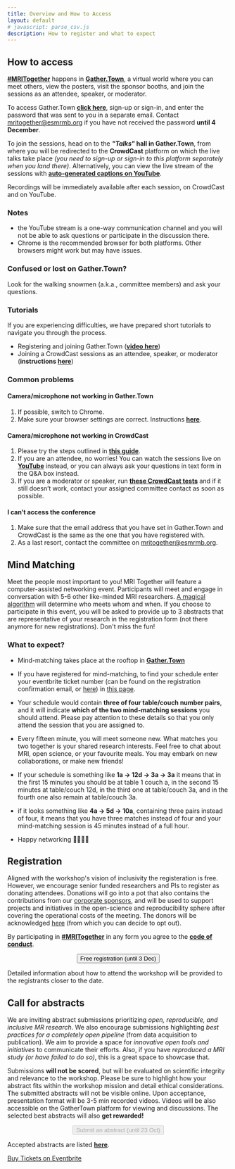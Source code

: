 ```yaml
--- 
title: Overview and How to Access
layout: default
# javascript: parse_csv.js
description: How to register and what to expect
--- 
```

## How to access

[**#MRITogether**](https://twitter.com/hashtag/MRITogether) happens in **[Gather.Town](https://app.gather.town/app/Rc37K6uzo6Jmgw03/mritogether22)**, a virtual world where you can meet others, view the posters, visit the sponsor booths, and join the sessions as an attendee, speaker, or moderator. 

To access Gather.Town **[click here](https://app.gather.town/app/Rc37K6uzo6Jmgw03/mritogether22)**, sign-up or sign-in, and enter the password that was sent to you in a separate email. Contact [mritogether@esmrmb.org](mailto:mritogether@esmrmb.org) if you have not received the password **until 4 December**.

To join the sessions, head on to the ***"Talks"* hall in Gather.Town**, from where you will be redirected to the **CrowdCast** platform on which the live talks take place *(you need to sign-up or sign-in to this platform separately when you land there)*. Alternatively, you can view the live stream of the sessions with [**auto-generated captions on YouTube**](//youtube.com/playlist?list=PLeDygc8TN_J6h3RbDDVPW5oTJzRBVg7BQ).

Recordings will be immediately available after each session, on CrowdCast and on YouTube.

### Notes
* the YouTube stream is a one-way communication channel and you will not be able to ask questions or participate in the discussion there.
* Chrome is the recommended browser for both platforms. Other browsers might work but may have issues. 

### Confused or lost on Gather.Town?
Look for the walking snowmen (a.k.a., committee members) and ask your questions.

### Tutorials
If you are experiencing difficulties, we have prepared short tutorials to navigate you through the process.
* Registering and joining Gather.Town (**[video here](//youtu.be/oK-CFrn4Pjc)**)
* Joining a CrowdCast sessions as an attendee, speaker, or moderator (**instructions [here](//docs.google.com/document/d/1LhAwaLwg7-a1xE5kGZWwFWsmEL5N1C4SlDyVWcN3rzY/edit?usp=sharing)**)

### Common problems
#### Camera/microphone not working in Gather.Town
1. If possible, switch to Chrome.
2. Make sure your browser settings are correct. Instructions [**here**](https://support.gather.town/help/browser-system-settings).

#### Camera/microphone not working in CrowdCast
1. Please try the steps outlined in [**this guide**](https://support.crowdcast.io/getting-started/h5eArUktcJddydYuJNBuSc/how-to-grant-browser-access-to-your-mic-or-camera/omxEsTVDS1H5DSVfRjJqPd).
2. If you are an attendee, no worries! You can watch the sessions live on [**YouTube**](//youtube.com/playlist?list=PLeDygc8TN_J6h3RbDDVPW5oTJzRBVg7BQ) instead, or you can always ask your questions in text form in the Q&A box instead.
3. If you are a moderator or speaker, run [**these CrowdCast tests**](https://www.crowdcast.io/setup) and if it still doesn’t work, contact your assigned committee contact as soon as possible.

#### I can’t access the conference
1. Make sure that the email address that you have set in Gather.Town and CrowdCast is the same as the one that you have registered with.
2. As a last resort, contact the committee on [mritogether@esmrmb.org](mailto:mritogether@esmrmb.org).


<a id="matching_details"></a>
## Mind Matching
Meet the people most important to you! MRI Together will feature a computer-assisted networking event. 
Participants will meet and engage in conversation with 5-6 other like-minded MRI researchers. [A magical algorithm](https://neuromatch.io) will determine who meets whom and when. If you choose to participate in this event, you will be asked to provide up to 3 abstracts that are representative of your research in the registration form (not there anymore for new registrations). Don't miss the fun!


### What to expect?

* Mind-matching takes place at the rooftop in **[Gather.Town](https://app.gather.town/app/Rc37K6uzo6Jmgw03/mritogether22)**

* If you have registered for mind-matching, to find your schedule enter your eventbrite ticket number (can be found on the registration confirmation email, or [here](//www.eventbrite.co.uk/mytickets/)) in [this page](/mm). 

* Your schedule would contain **three of four table/couch number pairs**, and it will indicate **which of the two mind-matching sessions** you should attend. Please pay attention to these details so that you only attend the session that you are assigned to.

* Every fifteen minute, you will meet someone new. What matches you two together is your shared research interests. Feel free to chat about MRI, open science, or your favourite meals. You may embark on new collaborations, or make new friends!

* If your schedule is something like **1a -> 12d -> 3a -> 3a** it means that in the first 15 minutes you should be at table 1 couch a, in the second 15 minutes at table/couch 12d, in the third one at table/couch 3a, and in the fourth one also remain at table/couch 3a. 

* if it looks something like  **4a -> 5d -> 10a**, containing three pairs instead of four, it means that you have three matches instead of four and your mind-matching session is 45 minutes instead of a full hour.

* Happy networking 🫱🏿‍🫲🏽 


## Registration

Aligned with the workshop's vision of inclusivity the registeration is free. However, we encourage senior funded researchers and PIs to register as donating attendees. 
Donations will go into a pot that also contains the contributions from our [corporate sponsors](/sponsors), and will be used to support projects and initiatives in the open-science and reproducibility sphere after covering the operational costs of the meeting. 
The donors will be acknowledged [here](/sponsors) (from which you can decide to opt out).

By participating in [**#MRITogether**](https://twitter.com/hashtag/MRITogether) in any form you agree to the [**code of conduct**](/CODE_OF_CONDUCT).

<div style="text-align: center;">
<button id="eventbrite-widget-modal-trigger-395763528367" type="button" class="shadow_button">Free registration (until 3 Dec)</button></div>
<!-- <div id="eventbrite-widget-container-395763528367"></div> -->

Detailed information about how to attend the workshop will be provided to the registrants closer to the date.

## Call for abstracts

We are inviting abstract submissions prioritizing *open, reproducible, and inclusive MR research*. We also encourage submissions highlighting *best practices for a completely open pipeline* (from data acquisition to publication). 
We aim to provide a space for *innovative open tools and initiatives* to communicate their efforts. Also, if you have *reproduced a MRI study (or have failed to do so)*, this is a great space to showcase that.

Submissions **will not be scored**, but will be evaluated on scientific integrity and relevance to the workshop. Please be sure to highlight how your abstract fits within the workshop mission and detail ethical  considerations. The submitted abstracts will not be visible online.
Upon acceptance, presentation format will be 3-5 min recorded videos. Videos will be also accessible on the GatherTown platform for viewing and discussions. The selected best abstracts will also **get rewarded!**

<div style="text-align: center;">
<button class="shadow_button_disabled"  disabled type="button" >Submit an abstract (until 23 Oct)</button><br>
</div>

Accepted abstracts are listed [**here**](/abstracts). 




<!-- Noscript content for added SEO -->
<noscript><a href="https://mritogether.eventbrite.co.uk" rel="noopener noreferrer" target="_blank">Buy Tickets on Eventbrite</a></noscript>
<!-- You can customize this button any way you like -->



